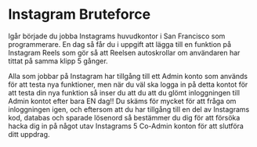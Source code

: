 # Instagram Bruteforce

Igår började du jobba Instagrams huvudkontor i San Francisco som programmerare. En dag så får du i uppgift att lägga till en funktion på Instagram Reels som gör så att Reelsen autoskrollar om användaren har tittat på samma klipp 5 gånger.

Alla som jobbar på Instagram har tillgång till ett Admin konto som används för att testa nya funktioner, men när du väl ska logga in på detta kontot för att testa din nya funktion så inser du att du att du glömt inloggningen till Admin kontot efter bara EN dag!! Du skäms för mycket för att fråga om inloggningen igen, och eftersom att du har tillgång till en del av Instagrams kod, databas och sparade lösenord så bestämmer du dig för att försöka hacka dig in på något utav Instagrams 5 Co-Admin konton för att slutföra ditt uppdrag.
